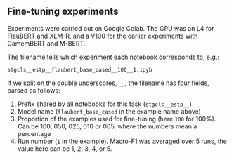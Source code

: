 ## Fine-tuning experiments

Experiments were carried out on Google Colab. The GPU was an L4 for FlauBERT and XLM-R, and a V100 for the earlier experiments with CamemBERT and M-BERT.

The filename tells which experiment each notebook corresponds to, e.g.:

```
stgcls__estp__flaubert_base_cased__100__1.ipyb
```

If we split on the double underscores, `__`, the filename has four fields, parsed as follows:

1. Prefix shared by all notebooks for this task (`stgcls__estp__`)
2. Model name (`flaubert_base_cased` in the example name above)
3. Proportion of the examples used for fine-tuning (here `100` for 100%). Can be 100, 050, 025, 010 or 005, where the numbers mean a percentage
4. Run number (`1` in the example). Macro-F1 was averaged over 5 runs, the value here can be 1, 2, 3, 4, or 5.



